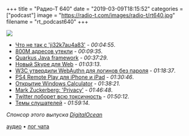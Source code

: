 +++
title = "Радио-Т 640"
date = "2019-03-09T18:15:52"
categories = ["podcast"]
image = "https://radio-t.com/images/radio-t/rt640.jpg"
filename = "rt_podcast640"
+++

![](https://radio-t.com/images/radio-t/rt640.jpg)

- [Что не так с 'ji32k7au4a83'](https://gizmodo.com/why-ji32k7au4a83-is-a-remarkably-common-password-1833045282?rev=1551743580894) - *00:04:55*.
- [800M адресов утекли](https://securitydiscovery.com/800-million-emails-leaked-online-by-email-verification-service/) - *00:09:35*.
- [Quarkus Java framework](https://developers.redhat.com/blog/2019/03/07/quarkus-next-generation-kubernetes-native-java-framework/) - *00:37:29*.
- [Новый Skype для Web](https://www.theverge.com/2019/3/8/18255848/skype-for-web-hd-video-calling-recording-search-gallery-chrome-edge) - *01:03:13*.
- [W3C утвердили WebAuthn для логинов без пароля](https://venturebeat.com/2019/03/04/w3c-approves-webauthn-as-the-web-standard-for-password-free-logins/) - *01:18:37*.
- [PS4 Remote Play для iPhone и iPad](https://www.engadget.com/2019/03/07/sony-ps4-remote-play-ios/) - *01:30:46*.
- [Открытие Windows Calculator](https://blogs.windows.com/buildingapps/2019/03/06/announcing-the-open-sourcing-of-windows-calculator/) - *01:38:21*.
- [Mark Zuckerberg: 'Privacy'](https://gizmodo.com/mark-zuckerberg-privacy-1833102970?utm_campaign=socialflow_gizmodo_twitter) - *01:46:48*.
- [Twitter поборет всю токсичность](https://www.wired.com/story/twitter-let-users-hide-replies-fight-toxic-comments/) - *01:50:12*.
- [Темы слушателей](https://radio-t.com/p/2019/03/05/prep-640/) - *01:59:14*.

*Спонсор этого выпуска [DigitalOcean](https://www.digitalocean.com)*


[аудио](https://cdn.radio-t.com/rt_podcast640.mp3) • [лог чата](http://chat.radio-t.com/logs/radio-t-640.html)
<audio src="https://cdn.radio-t.com/rt_podcast640.mp3" preload="none"></audio>
